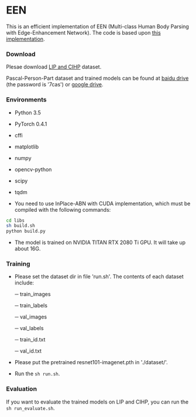 # EEN

This is an efficient implementation of EEN (Multi-class Human Body Parsing with Edge-Enhancement Network). The code is based upon [this implementation](https://github.com/liutinglt/CE2P).

### Download

Plesae download [LIP and CIHP](http://sysu-hcp.net/lip/overview.php) dataset.

Pascal-Person-Part dataset and trained models can be found at [baidu drive](https://pan.baidu.com/s/1nZImrFhtBLylFum3TmAoUg) (the password is '7cas') or [google drive](https://drive.google.com/open?id=1MDcTbIjA5XgP_tnrAN9yR3q41LObljFC).


### Environments

+ Python 3.5   

+ PyTorch 0.4.1  

+ cffi

+ matplotlib

+ numpy        

+ opencv-python

+ scipy

+ tqdm

+ You need to use InPlace-ABN with CUDA implementation, which must be compiled with the following commands:

```bash
cd libs
sh build.sh
python build.py
``` 
+ The model is trained on NVIDIA TITAN RTX 2080 Ti GPU. It will take up about 16G.


### Training

+ Please set the dataset dir in file 'run.sh'. The contents of each dataset include: 

  ─ train_images   

  ─ train_labels  

  ─ val_images  

  ─ val_labels    

  ─ train_id.txt  

  ─ val_id.txt  

+ Please put the pretrained resnet101-imagenet.pth in './dataset/'.

+ Run the `sh run.sh`. 

### Evaluation

If you want to evaluate the trained models on LIP and CIHP, you can run the `sh run_evaluate.sh`.

